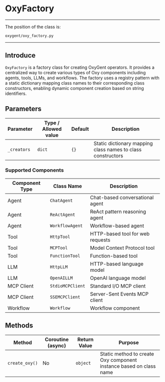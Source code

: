 # OxyFactory
---
The position of the class is:

```
oxygent/oxy_factory.py
```

---

## Introduce

`OxyFactory` is a factory class for creating OxyGent operators. It provides a centralized way to create various types of Oxy components including agents, tools, LLMs, and workflows. The factory uses a registry pattern with a static dictionary mapping class names to their corresponding class constructors, enabling dynamic component creation based on string identifiers.

## Parameters

| Parameter | Type / Allowed value | Default | Description |
| --------- | -------------------- | ------- | ----------- |
| `_creators` | `dict` | `{}` | Static dictionary mapping class names to class constructors |

### Supported Components

| Component Type | Class Name | Description |
| -------------- | ---------- | ----------- |
| Agent | `ChatAgent` | Chat-based conversational agent |
| Agent | `ReActAgent` | ReAct pattern reasoning agent |
| Agent | `WorkflowAgent` | Workflow-based agent |
| Tool | `HttpTool` | HTTP-based tool for web requests |
| Tool | `MCPTool` | Model Context Protocol tool |
| Tool | `FunctionTool` | Function-based tool |
| LLM | `HttpLLM` | HTTP-based language model |
| LLM | `OpenAILLM` | OpenAI language model |
| MCP Client | `StdioMCPClient` | Standard I/O MCP client |
| MCP Client | `SSEMCPClient` | Server-Sent Events MCP client |
| Workflow | `Workflow` | Workflow component |

## Methods

| Method | Coroutine (async) | Return Value | Purpose |
| ------ | ----------------- | ------------ | ------- |
| `create_oxy()` | No | `object` | Static method to create Oxy component instance based on class name |

 
